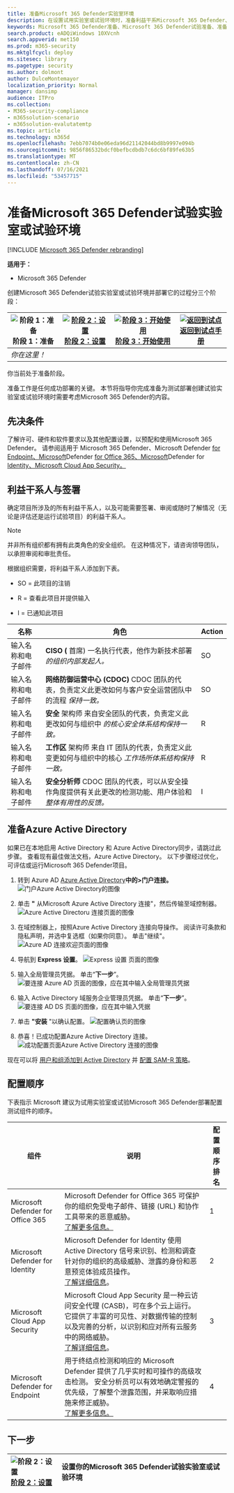 ```yaml
---
title: 准备Microsoft 365 Defender实验室环境
description: 在设置试用实验室或试验环境时，准备利益干系Microsoft 365 Defender、日程表、环境注意事项和采用顺序
keywords: Microsoft 365 Defender准备、Microsoft 365 Defender试验准备、准备运行 Microsoft 365 Defender 试点项目、运行试点 Microsoft 365 Defender 项目、部署、准备、利益干系人、时间线、环境、终结点、服务器、管理、采用
search.product: eADQiWindows 10XVcnh
search.appverid: met150
ms.prod: m365-security
ms.mktglfcycl: deploy
ms.sitesec: library
ms.pagetype: security
ms.author: dolmont
author: DulceMontemayor
localization_priority: Normal
manager: dansimp
audience: ITPro
ms.collection:
- M365-security-compliance
- m365solution-scenario
- m365solution-evalutatemtp
ms.topic: article
ms.technology: m365d
ms.openlocfilehash: 7ebb7074b0e06eda96d21142044bd8b9997e094b
ms.sourcegitcommit: 9856f86532bdcf0befbcdbdb7c6dc6bf89fe63b5
ms.translationtype: MT
ms.contentlocale: zh-CN
ms.lasthandoff: 07/16/2021
ms.locfileid: "53457715"
---
```

# <a name="prepare-your-microsoft-365-defender-trial-lab-or-pilot-environment"></a>准备Microsoft 365 Defender试验实验室或试验环境

[!INCLUDE [Microsoft 365 Defender rebranding](../includes/microsoft-defender.md)]


**适用于：**
- Microsoft 365 Defender

创建Microsoft 365 Defender试验实验室或试验环境并部署它的过程分三个阶段：

|![阶段 1：准备](../../media/phase-diagrams/prepare.png)<br/>阶段 1：准备 |[![阶段 2：设置](../../media/phase-diagrams/setup.png)](setup-m365deval.md)<br/>[阶段 2：设置](setup-m365deval.md) |[![阶段 3：开始使用](../../media/phase-diagrams/onboard.png)](config-m365d-eval.md)<br/>[阶段 3：开始使用](config-m365d-eval.md) | [![返回到试点](../../media/phase-diagrams/backtopilot.png)](m365d-pilot.md)<br/>[返回到试点手册](m365d-pilot.md) |
|--|--|--|--|
|*你在这里！* | || |

你当前处于准备阶段。


准备工作是任何成功部署的关键。 本节将指导你完成准备为测试部署创建试验实验室或试验环境时需要考虑Microsoft 365 Defender的内容。

## <a name="prerequisites"></a>先决条件
了解许可、硬件和软件要求以及其他配置设置，以预配和使用Microsoft 365 Defender。 请参阅适用于 Microsoft 365 Defender、Microsoft Defender [for](/windows/security/threat-protection/microsoft-defender-atp/minimum-requirements) [Endpoint、Microsoft](/microsoft-365/security/defender/prerequisites)Defender [for Office 365、Microsoft](/office365/servicedescriptions/office-365-advanced-threat-protection-service-description)Defender for [Identity、Microsoft Cloud App Security。](/azure-advanced-threat-protection/atp-prerequisites) [](/azure-advanced-threat-protection/atp-prerequisites)

## <a name="stakeholders-and-sign-off"></a>利益干系人与签署
确定项目所涉及的所有利益干系人，以及可能需要签署、审阅或随时了解情况（无论是评估还是运行试验项目）的利益干系人。

>[!NOTE]
>并非所有组织都有拥有此类角色的安全组织。 在这种情况下，请咨询领导团队，以承担审阅和审批责任。

根据组织需要，将利益干系人添加到下表。

-   SO = 此项目的注销

-   R = 查看此项目并提供输入

-   I = 已通知此项目

| 名称                 | 角色                                                                                                                                                                                                          | Action |
|----------------------|---------------------------------------------------------------------------------------------------------------------------------------------------------------------------------------------------------------|--------|
| 输入名称和电子邮件 | **CISO (** 首席) 一名执行代表，他作为新技术部署 *的组织内部发起人。*                                                  | SO     |
| 输入名称和电子邮件 | **网络防御运营中心 (CDOC)** CDOC 团队的代表，负责定义此更改如何与客户安全运营团队中的流程 *保持一致。*       | SO     |
| 输入名称和电子邮件 | **安全** 架构师 来自安全团队的代表，负责定义此更改如何与组织中 *的核心安全体系结构保持一致。*                         | R      |
| 输入名称和电子邮件 | **工作区** 架构师 来自 IT 团队的代表，负责定义此变更如何与组织中的核心 *工作场所体系结构保持一致。*                             | R      |
| 输入名称和电子邮件 | **安全分析师** CDOC 团队的代表，可以从安全操作角度提供有关此更改的检测功能、用户体验和 *整体有用性的反馈。* | I      |

## <a name="prepare-your-azure-active-directory"></a>准备Azure Active Directory
如果已在本地启用 Active Directory 和 Azure Active Directory同步，请跳过此步骤。 查看现有最佳做法文档，Azure Active Directory。 以下步骤经过优化，可评估或运行Microsoft 365 Defender项目。

1. 转到 Azure AD [Azure Active Directory](https://portal.azure.com/#blade/Microsoft_AAD_IAM/ActiveDirectoryMenuBlade)**中的>门户连接。** 
![门户Azure Active Directory的图像](../../media/mtp-eval-1.png) <br> 

2. 单击 **"** 从Microsoft Azure Active Directory 连接"，然后传输至域控制器。
![Azure Active Directoru 连接页面的图像](../../media/mtp-eval-2.png) <br>

3. 在域控制器上，按照Azure Active Directory 连接向导操作。 阅读许可条款和隐私声明，并选中复选框（如果你同意）。 单击"继续"。
![Azure AD 连接欢迎页面的图像](../../media/mtp-eval-3.png) <br>

4. 导航到 **Express 设置**。
![Express 设置 页面的图像](../../media/mtp-eval-4.png) <br>

5. 输入全局管理员凭据。 单击“**下一步**”。
![要连接 Azure AD 页面的图像，应在其中输入全局管理员凭据](../../media/mtp-eval-5.png) <br>

6. 输入 Active Directory 域服务企业管理员凭据。 单击“**下一步**”。
![要连接 AD DS 页面的图像，应在其中输入凭据](../../media/mtp-eval-6.png) <br>

7. 单击 **"安装** "以确认配置。
![配置确认页的图像](../../media/mtp-eval-7.png) <br>

8. 恭喜！已成功配置Azure Active Directory 连接。
![成功配置页面Azure Active Directory 连接的图像](../../media/mtp-eval-8.png) <br>

现在可以将 [用户和组添加到 Active Directory](/azure-advanced-threat-protection/atp-playbook-setup-lab#bkmk_hydrate) 并 [配置 SAM-R 策略](/azure-advanced-threat-protection/atp-playbook-setup-lab#configure-sam-r-capabilities-from-contosodc)。  


## <a name="configuration-order"></a>配置顺序
下表指示 Microsoft 建议为试用实验室或试验Microsoft 365 Defender部署配置测试组件的顺序。

| 组件                               | 说明                                                                                                                                                                                                                                                                                                                                                                                                                                                                                                                                                                                                                                                                                              | 配置顺序排名 |
|-----------------------------------------|----------------------------------------------------------------------------------------------------------------------------------------------------------------------------------------------------------------------------------------------------------------------------------------------------------------------------------------------------------------------------------------------------------------------------------------------------------------------------------------------------------------------------------------------------------------------------------------------------------------------------------------------------------------------------------------------------------|---------------------|
|Microsoft Defender for Office 365|Microsoft Defender for Office 365 可保护你的组织免受电子邮件、链接 (URL) 和协作工具带来的恶意威胁。 <br> [了解更多信息。](/microsoft-365/security/office-365-security/defender-for-office-365)                                                                                                                                                                                                                                             | 1                   |
|Microsoft Defender for Identity|Microsoft Defender for Identity 使用 Active Directory 信号来识别、检测和调查针对你的组织的高级威胁、泄露的身份和恶意预览体验成员操作。 <br> [了解详细信息](/azure-advanced-threat-protection/)。| 2 |
|Microsoft Cloud App Security| Microsoft Cloud App Security 是一种云访问安全代理 (CASB)，可在多个云上运行。 它提供了丰富的可见性、对数据传输的控制以及完善的分析，以识别和应对所有云服务中的网络威胁。 <br> [了解详细信息](/cloud-app-security/)。                                                                                                                                                                                                                                                                                                                                                                       |3                   |
|Microsoft Defender for Endpoint | 用于终结点检测和响应的 Microsoft Defender 提供了几乎实时和可操作的高级攻击检测。 安全分析员可以有效地确定警报的优先级，了解整个泄露范围，并采取响应措施来修正威胁。 <br> [了解更多信息。](/windows/security/threat-protection/microsoft-defender-atp/microsoft-defender-advanced-threat-protection)                                     |4                    |                                                                                                                                                                                                                                    

## <a name="next-step"></a>下一步
|![阶段 2：设置](../../media/setup.png) <br>[阶段 2：设置](setup-m365deval.md) | 设置你的Microsoft 365 Defender试验实验室或试验环境
|:-------|:-----|
